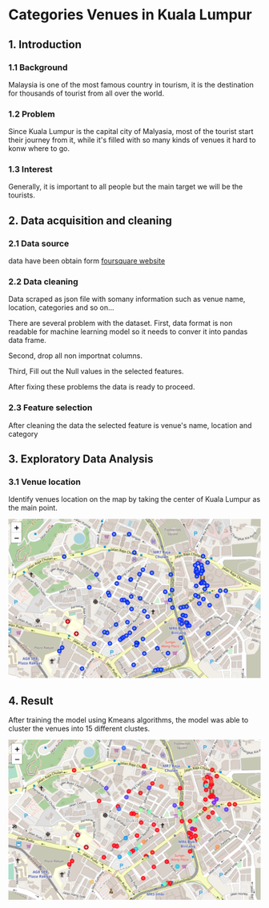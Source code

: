 # Categories Venues in Kuala Lumpur



## 1. Introduction

### 1.1 Background

Malaysia is one of the most famous country in tourism,  it is the destination for thousands of tourist from all over the world.



### 1.2 Problem

Since Kuala Lumpur is the capital city of Malyasia, most of the tourist start their journey from it, while it's filled with so many kinds of venues it hard to konw where to go.



### 1.3 Interest

Generally, it is important to all people but the main target we will be the tourists.



## 2. Data acquisition and cleaning

### 2.1 Data source

data have been obtain form [ foursquare website ](https://foursquare.com/) 



### 2.2 Data cleaning

Data scraped as json file with somany information such as venue name, location, categories and so on...

There are several problem with the dataset. First, data format is non readable for machine learning model so it needs to conver it into pandas data frame.

Second, drop all non importnat columns.

Third, Fill out the Null values in the selected features.

After fixing these problems the data is ready to proceed.



### 2.3 Feature selection

After cleaning the data the selected feature is venue's name, location and category



## 3. Exploratory Data Analysis

### 3.1  Venue location

Identify venues location  on the map by taking the center of Kuala Lumpur as the main point.

![venues](venues.png)

  



## 4. Result

After training the model using Kmeans algorithms, the model was able to cluster the venues into 15 different clustes.

![clustered venues](clustered_venues.png)





